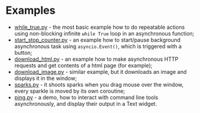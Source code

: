 # Examples

- [while_true.py](while_true.py) - the most basic example how to do repeatable actions using non-blocking infinite `while True` loop in an asynchronous function;
- [start_stop_counter.py](start_stop_counter.py) - an example how to start/pause background asynchronous task using `asyncio.Event()`, which is triggered with a button;
- [download_html.py](download_html.py) - an example how to make asynchronous HTTP requests and get contents of a html page (for example);
- [download_image.py](download_image.py) - similar example, but it downloads an image and displays it in the window;
- [sparks.py](sparks.py) - it shoots sparks when you drag mouse over the window, every sparkle is moved by its own coroutine;
- [ping.py](ping.py) - a demo, how to interact with command line tools asynchronously, and display their output in a Text widget.
